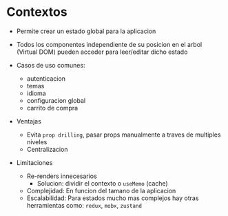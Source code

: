 # Contextos
- Permite crear un estado global para la aplicacion
- Todos los componentes independiente de su posicion en el arbol (Virtual DOM) pueden acceder para leer/editar dicho estado
- Casos de uso comunes:
    - autenticacion
    - temas
    - idioma
    - configuracion global
    - carrito de compra

- Ventajas
    - Evita `prop drilling`, pasar props manualmente a traves de multiples niveles
    - Centralizacion

- Limitaciones
    - Re-renders innecesarios
      - Solucion: dividir el contexto o `useMemo` (cache)
    - Complejidad: En funcion del tamano de la aplicacion
    - Escalabilidad: Para estados mucho mas complejos hay otras herramientas como: `redux`, `mobx`, `zustand`